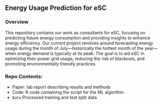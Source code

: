 ## Energy Usage Prediction for eSC
### Overview
This repository contains our work as consultants for eSC, focusing on predicting future energy consumption and providing insights to enhance energy efficiency. Our current project revolves around forecasting energy usage during the month of July—historically the hottest month of the year—when energy demand is typically at its peak. The goal is to aid eSC in optimizing their power grid usage, reducing the risk of blackouts, and promoting environmentally friendly practices.

### Repo Contents:
 - Paper: lab report describing results and methods
 - Code: R code containing the script for the ML algorithm 
 - `Data` Processed training and test split data

